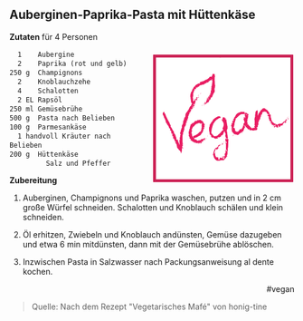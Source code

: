 Auberginen-Paprika-Pasta mit Hüttenkäse
------------------

<img align='right' style="margin:5ex 0 1ex 1em;border-radius:8px" width="50%" src="images/Vegan.png">

**Zutaten** für 4 Personen

```
  1    Aubergine
  2    Paprika (rot und gelb)
250 g  Champignons
  2    Knoblauchzehe
  4    Schalotten
  2 EL Rapsöl
250 ml Gemüsebrühe
500 g  Pasta nach Belieben
100 g  Parmesankäse
  1 handvoll Kräuter nach Belieben
200 g  Hüttenkäse
 	     Salz und Pfeffer
```

**Zubereitung**

1. Auberginen, Champignons und Paprika waschen, putzen und in 2 cm große Würfel schneiden. Schalotten und Knoblauch schälen und klein schneiden.

2. Öl erhitzen, Zwiebeln und Knoblauch andünsten, Gemüse dazugeben und etwa 6 min mitdünsten, dann mit der Gemüsebrühe ablöschen.

3. Inzwischen Pasta in Salzwasser nach Packungsanweisung al dente kochen.

<div align="right">#vegan</div>

> Quelle: Nach dem Rezept "Vegetarisches Mafé" von honig-tine
